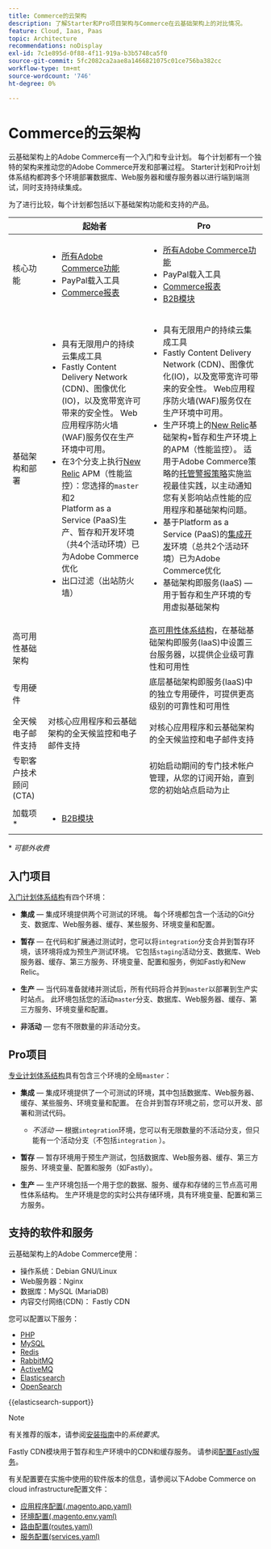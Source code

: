 ```yaml
---
title: Commerce的云架构
description: 了解Starter和Pro项目架构与Commerce在云基础架构上的对比情况。
feature: Cloud, Iaas, Paas
topic: Architecture
recommendations: noDisplay
exl-id: 7c1e895d-0f88-4f11-919a-b3b5748ca5f0
source-git-commit: 5fc2082ca2aae8a1466821075c01ce756ba382cc
workflow-type: tm+mt
source-wordcount: '746'
ht-degree: 0%

---
```


# Commerce的云架构

云基础架构上的Adobe Commerce有一个入门和专业计划。 每个计划都有一个独特的架构来推动您的Adobe Commerce开发和部署过程。 Starter计划和Pro计划体系结构都跨多个环境部署数据库、Web服务器和缓存服务器以进行端到端测试，同时支持持续集成。

为了进行比较，每个计划都包括以下基础架构功能和支持的产品。

|          | 起始者 | Pro |
| -------- | --------------------| ------------------ |
| 核心功能 | <ul><li>[所有Adobe Commerce功能](https://experienceleague.adobe.com/docs/commerce-operations/release/features.html?lang=zh-Hans)</li><li>PayPal载入工具</li><li>[Commerce报表](https://business.adobe.com/cn/products/magento/business-intelligence.html?_ga=2.85288604.442698376.1665067470-1322106587.1655147209)</li></ul> | <ul><li>[所有Adobe Commerce功能](https://experienceleague.adobe.com/docs/commerce-operations/release/features.html?lang=zh-Hans)</li><li>PayPal载入工具</li><li>[Commerce报表](https://business.adobe.com/cn/products/magento/business-intelligence.html?_ga=2.85288604.442698376.1665067470-1322106587.1655147209)</li><li>[B2B模块](https://business.adobe.com/cn/products/magento/b2b-ecommerce.html?_ga=2.105948422.442698376.1665067470-1322106587.1655147209)</li></ul> |
| 基础架构和部署 | <ul><li>具有无限用户的持续云集成工具</li><li>Fastly Content Delivery Network (CDN)、图像优化(IO)，以及宽带宽许可带来的安全性。 Web应用程序防火墙(WAF)服务仅在生产环境中可用。</li><li>在3个分支上执行[New Relic](../monitor/new-relic-service.md) APM（性能监控）：您选择的`master`和2<br>Platform as a Service (PaaS)生产、暂存和开发环境（共4个活动环境）已为Adobe Commerce优化</li><li>出口过滤（出站防火墙）</li></ul> | <ul><li>具有无限用户的持续云集成工具</li><li>Fastly Content Delivery Network (CDN)、图像优化(IO)，以及宽带宽许可带来的安全性。 Web应用程序防火墙(WAF)服务仅在生产环境中可用。</li><li>生产环境上的[New Relic](../monitor/new-relic-service.md)基础架构+暂存和生产环境上的APM（性能监控）。 适用于Adobe Commerce策略的[托管警报策略](../monitor/investigate-performance.md#monitor-performance-with-managed-alerts)实施监视最佳实践，以主动通知您有关影响站点性能的应用程序和基础架构问题。</li><li>基于Platform as a Service (PaaS)的[集成开发](pro-architecture.md#integration-environment)环境（总共2个活动环境）已为Adobe Commerce优化</li><li>基础架构即服务(IaaS) — 用于暂存和生产环境的专用虚拟基础架构</li></ul> |
| 高可用性基础架构 | | [高可用性体系结构](pro-architecture.md#redundant-hardware)，在基础基础架构即服务(IaaS)中设置三台服务器，以提供企业级可靠性和可用性 |
| 专用硬件 | | 底层基础架构即服务(IaaS)中的独立专用硬件，可提供更高级别的可靠性和可用性 |
| 全天候电子邮件支持 | 对核心应用程序和云基础架构的全天候监控和电子邮件支持 | 对核心应用程序和云基础架构的全天候监控和电子邮件支持 |
| 专职客户技术顾问(CTA) | | 初始启动期间的专门技术帐户管理，从您的订阅开始，直到您的初始站点启动为止 |
| 加载项\* | <ul><li>[B2B模块](https://business.adobe.com/cn/products/magento/b2b-ecommerce.html)</li></ul> |

\* _可额外收费_

## 入门项目

[入门计划体系结构](starter-architecture.md)有四个环境：

- **集成** — 集成环境提供两个可测试的环境。 每个环境都包含一个活动的Git分支、数据库、Web服务器、缓存、某些服务、环境变量和配置。

- **暂存** — 在代码和扩展通过测试时，您可以将`integration`分支合并到暂存环境，该环境将成为预生产测试环境。 它包括`staging`活动分支、数据库、Web服务器、缓存、第三方服务、环境变量、配置和服务，例如Fastly和New Relic。

- **生产** — 当代码准备就绪并测试后，所有代码将合并到`master`以部署到生产实时站点。 此环境包括您的活动`master`分支、数据库、Web服务器、缓存、第三方服务、环境变量和配置。

- **非活动** — 您有不限数量的非活动分支。

## Pro项目

[专业计划体系结构](pro-architecture.md)具有包含三个环境的全局`master`：

- **集成** — 集成环境提供了一个可测试的环境，其中包括数据库、Web服务器、缓存、某些服务、环境变量和配置。 在合并到暂存环境之前，您可以开发、部署和测试代码。

   - _不活动_ — 根据`integration`环境，您可以有无限数量的不活动分支，但只能有一个活动分支（不包括`integration` ）。

- **暂存** — 暂存环境用于预生产测试，包括数据库、Web服务器、缓存、第三方服务、环境变量、配置和服务（如Fastly）。

- **生产** — 生产环境包括一个用于您的数据、服务、缓存和存储的三节点高可用性体系结构。 生产环境是您的实时公共存储环境，具有环境变量、配置和第三方服务。

## 支持的软件和服务

云基础架构上的Adobe Commerce使用：

- 操作系统：Debian GNU/Linux
- Web服务器：Nginx
- 数据库：MySQL (MariaDB)
- 内容交付网络(CDN)： Fastly CDN

您可以配置以下服务：

- [PHP](../application/php-settings.md)
- [MySQL](../services/mysql.md)
- [Redis](../services/redis.md)
- [RabbitMQ](../services/rabbitmq.md)
- [ActiveMQ](../services/activemq.md)
- [Elasticsearch](../services/elasticsearch.md)
- [OpenSearch](../services/opensearch.md)

{{elasticsearch-support}}

>[!NOTE]
>
>有关推荐的版本，请参阅[安装指南](https://experienceleague.adobe.com/docs/commerce-operations/installation-guide/system-requirements.html?lang=zh-Hans)中的&#x200B;_系统要求_。

Fastly CDN模块用于暂存和生产环境中的CDN和缓存服务。 请参阅[配置Fastly服务](../cdn/fastly.md)。

有关配置要在实施中使用的软件版本的信息，请参阅以下Adobe Commerce on cloud infrastructure配置文件：

- [应用程序配置(.magento.app.yaml)](../application/configure-app-yaml.md)
- [环境配置(.magento.env.yaml)](../environment/configure-env-yaml.md)
- [路由配置(routes.yaml)](../routes/routes-yaml.md)
- [服务配置(services.yaml)](../services/services-yaml.md)
